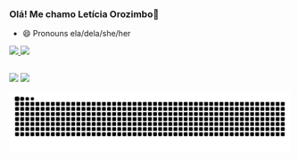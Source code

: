 ### Olá! Me chamo Letícia Orozimbo👋

- 😄 Pronouns ela/dela/she/her

<div>
  <a href="https://github.com/leticiaorozimbo">
  <img height="150em" src="https://github-readme-stats.vercel.app/api?username=leticiaorozimbo&show_icons=true&theme=dracula&include_all_commits=true&count_private=true"/>
  <img height="150em" src="https://github-readme-stats.vercel.app/api/top-langs/?username=leticiaorozimbo&layout=compact&langs_count=16&theme=dracula"/>
</div>
  
   ##
 
<div> 
  <a href="https://www.linkedin.com/in/leticiaorozimbo" target="_blank"><img src="https://img.shields.io/badge/-LinkedIn-%230077B5?style=for-the-badge&logo=linkedin&logoColor=white" target="_blank"></a>
  <a href = "mailto:leticia.orozimbo@alumni.usp.br"><img src="https://img.shields.io/badge/-Gmail-%23333?style=for-the-badge&logo=gmail&logoColor=white" target="_blank"></a>
  
  ![Snake animation](https://github.com/leticiaorozimbo/leticiaorozimbo/blob/output/github-contribution-grid-snake.svg)
 
</div>

